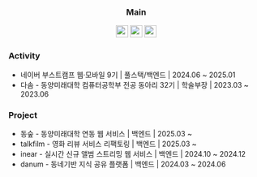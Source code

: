 <div align="center">
  
### Main

<img src="https://img.shields.io/badge/Spring Boot-6DB33F?style=for-the-badge&logo=SpringBoot&logoColor=white" height="24px"/></a>
<img src="https://img.shields.io/badge/Nest.js-E0234E?style=for-the-badge&logo=NestJS&logoColor=white" height="24px"/></a>
<img src="https://img.shields.io/badge/MySql-4479A1?style=for-the-badge&logo=MySql&logoColor=white" height="24px"/></a>

</div>

### Activity

- 네이버 부스트캠프 웹·모바일 9기 | 풀스택/백엔드 | 2024.06 ~ 2025.01
- 다솜 - 동양미래대학 컴퓨터공학부 전공 동아리 32기 | 학술부장 | 2023.03 ~ 2023.06

### Project

- 동숲 - 동양미래대학 연동 웹 서비스 | 백엔드 | 2025.03 ~
- talkfilm - 영화 리뷰 서비스 리팩토링 | 백엔드 | 2025.03 ~
- inear - 실시간 신규 앨범 스트리밍 웹 서비스 | 백엔드 | 2024.10 ~ 2024.12
- danum - 동네기반 지식 공유 플랫폼 | 백엔드 | 2024.03 ~ 2024.06

